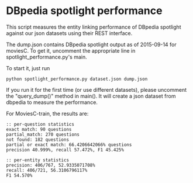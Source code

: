 DBpedia spotlight performance
=============================

This script measures the entity linking performance of 
DBpedia spotlight against our json datasets using their
REST interface.

The dump.json contains DBpedia spotlight output as of 2015-09-14
for moviesC.  To get it, uncomment the appropriate line in
spotlight_performance.py's main.

To start it, just run 

    python spotlight_performance.py dataset.json dump.json

If you run it for the first time (or use different datasets),
please uncomment the "query_dump()" method in main().
It will create a json dataset from dbpedia to measure the
performance.

For MoviesC-train, the results are:

    :: per-question statistics
    exact match: 90 questions
    partial_match: 270 questions
    not found: 182 questions
    partial or exact match: 66.4206642066% questions
    precision 40.999%, recall 57.472%, F1 45.425%

    :: per-entity statistics
    precision: 406/767, 52.9335071708% 
    recall: 406/721, 56.3106796117% 
    F1 54.570%

